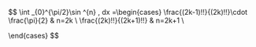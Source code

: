 $$
\int _{0}^{\pi/2}\sin ^{n} \, dx =\begin{cases}
\frac{(2k-1)!!}{(2k)!!}\cdot \frac{\pi}{2} & n=2k \\
\frac{(2k)!!}{(2k+1)!!} & n=2k+1 \\

\end{cases}
$$
